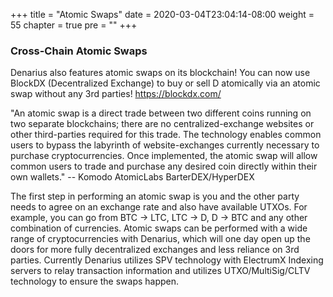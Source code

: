 +++
title = "Atomic Swaps"
date = 2020-03-04T23:04:14-08:00
weight = 55
chapter = true
pre = "<b></b>"
+++

### Cross-Chain Atomic Swaps
Denarius also features atomic swaps on its blockchain! You can now use BlockDX (Decentralized Exchange) to buy or sell D atomically via an atomic swap without any 3rd parties! https://blockdx.com/

"An atomic swap is a direct trade between two different coins running on two separate blockchains; there are no centralized-exchange websites or other third-parties required for this trade. The technology enables common users to bypass the labyrinth of website-exchanges currently necessary to purchase cryptocurrencies. Once implemented, the atomic swap will allow common users to trade and purchase any desired coin directly within their own wallets." -- Komodo AtomicLabs BarterDEX/HyperDEX

The first step in performing an atomic swap is you and the other party needs to agree on an exchange rate and also have available UTXOs. For example, you can go from BTC -> LTC, LTC -> D, D -> BTC and any other combination of currencies. Atomic swaps can be performed with a wide range of cryptocurrencies with Denarius, which will one day open up the doors for more fully decentralized exchanges and less reliance on 3rd parties. Currently Denarius utilizes SPV technology with ElectrumX Indexing servers to relay transaction information and utilizes UTXO/MultiSig/CLTV technology to ensure the swaps happen.
